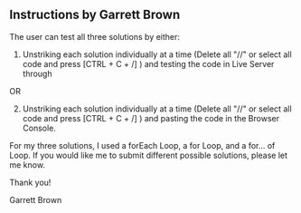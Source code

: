 ## Instructions by Garrett Brown

The user can test all three solutions by either:

 1. Unstriking each solution individually at a time (Delete all "//" or select all code and press [CTRL + C + /] ) and testing the code in Live Server through 

 OR

2. Unstriking each solution individually at a time (Delete all "//" or select all code and press [CTRL + C + /] ) and pasting the code in the Browser Console.

For my three solutions, I used a forEach Loop, a for Loop, and a for... of Loop. If you would like me to submit different possible solutions, please let me know. 

Thank you!

Garrett Brown
